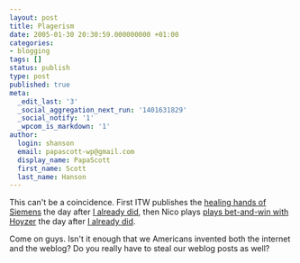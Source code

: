 ```yaml
---
layout: post
title: Plagerism
date: 2005-01-30 20:30:59.000000000 +01:00
categories:
- blogging
tags: []
status: publish
type: post
published: true
meta:
  _edit_last: '3'
  _social_aggregation_next_run: '1401631829'
  _social_notify: '1'
  _wpcom_is_markdown: '1'
author:
  login: shanson
  email: papascott-wp@gmail.com
  display_name: PapaScott
  first_name: Scott
  last_name: Hanson
---
```

<p>This can't be a coincidence. First ITW publishes the <a title="Industrial Technology & Witchcraft - das Weblog von TextLab" href="http://www.industrial-technology-and-witchcraft.de/index.php/ITW/13508/">healing hands of Siemens</a> the day after <a href="http://www.papascott.de/archives/2005/01/28/use-photoshop/">I already did</a>, then Nico plays <a title="Hoyzer und keine Ende - Verstrickung von Profis in die Affäre? [Lummaland - das Weblog]" href="http://lumma.de/eintrag.php?id=1206">plays bet-and-win with Hoyzer</a> the day after <a href="http://www.papascott.de/archives/2005/01/29/bet-win/">I already did</a>.</p>
<p>Come on guys. Isn't it enough that we Americans invented both the internet and the weblog? Do you really have to steal our weblog posts as well?</p>
